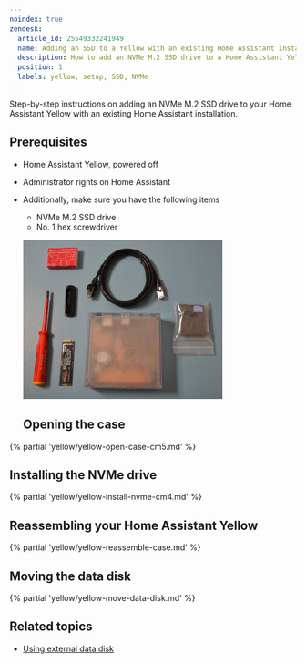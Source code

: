 ```yaml
---
noindex: true
zendesk:
  article_id: 25549332241949
  name: Adding an SSD to a Yellow with an existing Home Assistant installation
  description: How to add an NVMe M.2 SSD drive to a Home Assistant Yellow with an already existing Home Assistant installation
  position: 1
  labels: yellow, setup, SSD, NVMe
---
```


Step-by-step instructions on adding an NVMe M.2 SSD drive to your Home Assistant Yellow with an existing Home Assistant installation.

## Prerequisites

- Home Assistant Yellow, powered off
- Administrator rights on Home Assistant
- Additionally, make sure you have the following items

  - NVMe M.2 SSD drive
  - No. 1 hex screwdriver

  ![Home Assistant Yellow with Ethernet cable, NVMe M.2 SSD drive, and No. 1 hex screwdriver](/static/img/yellow/kit-poe-with-nvme.jpeg)

  ## Opening the case

{% partial 'yellow/yellow-open-case-cm5.md' %}

## Installing the NVMe drive

{% partial 'yellow/yellow-install-nvme-cm4.md' %}

## Reassembling your Home Assistant Yellow

{% partial 'yellow/yellow-reassemble-case.md' %}

## Moving the data disk

{% partial 'yellow/yellow-move-data-disk.md' %}

## Related topics

- [Using external data disk](https://www.home-assistant.io/common-tasks/os/#using-external-data-disk)
